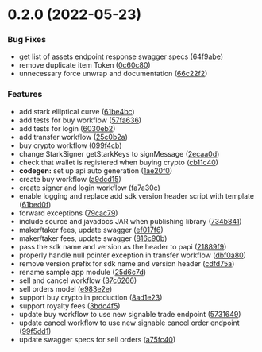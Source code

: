 # 0.2.0 (2022-05-23)


### Bug Fixes

* get list of assets endpoint response swagger specs ([64f9abe](https://github.com/immutable/imx-core-sdk-android/commit/64f9abe40a1aeead6244923ce7bea087e349e56e))
* remove duplicate item Token ([0c60c80](https://github.com/immutable/imx-core-sdk-android/commit/0c60c807501f2ea14f226b14bf2d174ccf654724))
* unnecessary force unwrap and documentation ([66c22f2](https://github.com/immutable/imx-core-sdk-android/commit/66c22f2336647ae67141fb9be3060ca8ca3be5b5))


### Features

* add stark elliptical curve ([61be4bc](https://github.com/immutable/imx-core-sdk-android/commit/61be4bc8cefbc795eb7e29dc3ea4a0c317cebf87))
* add tests for buy workflow ([57fa636](https://github.com/immutable/imx-core-sdk-android/commit/57fa636649d3d0cb0735526e98a6d9a4137ccd3b))
* add tests for login ([6030eb2](https://github.com/immutable/imx-core-sdk-android/commit/6030eb2bff1ac53d7dd1b6b33b4179e05d0a12d3))
* add transfer workflow ([25c0b2a](https://github.com/immutable/imx-core-sdk-android/commit/25c0b2a9b8c646641876736c03ae11108ea6acde))
* buy crypto workflow ([099f4cb](https://github.com/immutable/imx-core-sdk-android/commit/099f4cbc13dc825c570726d7c0a5b2944ece9b4f))
* change StarkSigner getStarkKeys to signMessage ([2ecaa0d](https://github.com/immutable/imx-core-sdk-android/commit/2ecaa0d03e249324f1aecb5d4d7f58ffc654cdb7))
* check that wallet is registered when buying crypto ([cb11c40](https://github.com/immutable/imx-core-sdk-android/commit/cb11c403daa172536ec9485d3cf000052b4a9cc7))
* **codegen:** set up api auto generation ([1ae20f0](https://github.com/immutable/imx-core-sdk-android/commit/1ae20f04d427cc9d831774e224808f48ba076bca))
* create buy workflow ([a9dcd15](https://github.com/immutable/imx-core-sdk-android/commit/a9dcd1541391fcad6acdfcfca7f0cecfc8032818))
* create signer and login workflow ([fa7a30c](https://github.com/immutable/imx-core-sdk-android/commit/fa7a30c4493bf47f37b21b76440468584c61f458))
* enable logging and replace add sdk version header script with template ([61bed0f](https://github.com/immutable/imx-core-sdk-android/commit/61bed0f026a01e68acbec891953af96479f731e8))
* forward exceptions ([79cac79](https://github.com/immutable/imx-core-sdk-android/commit/79cac7992592b83ad2f0785ad3ad29a5d94138b9))
* include source and javadocs JAR when publishing library ([734b841](https://github.com/immutable/imx-core-sdk-android/commit/734b84170bd3a0a6f1287c43956e328fe29df05b))
* maker/taker fees, update swagger ([ef017f6](https://github.com/immutable/imx-core-sdk-android/commit/ef017f641708739879facafe40a072698a9817b0))
* maker/taker fees, update swagger ([816c90b](https://github.com/immutable/imx-core-sdk-android/commit/816c90b098efe51f6ac9c48927d68dc9105faf0c))
* pass the sdk name and version as the header to papi ([21889f9](https://github.com/immutable/imx-core-sdk-android/commit/21889f99756cd00a438b2f027673dc3b352ac6f8))
* properly handle null pointer exception in transfer workflow ([dbf0a80](https://github.com/immutable/imx-core-sdk-android/commit/dbf0a806b7261315cb4463d017f4abcf347bcafe))
* remove version prefix for sdk name and version header ([cdfd75a](https://github.com/immutable/imx-core-sdk-android/commit/cdfd75ad2f93d8419e103582a2cdac3a594cd7bf))
* rename sample app module ([25d6c7d](https://github.com/immutable/imx-core-sdk-android/commit/25d6c7deeff41801408456d35bda03113979eeb5))
* sell and cancel workflow ([37c6266](https://github.com/immutable/imx-core-sdk-android/commit/37c6266ec680272af0a82f5f4e103408336872da))
* sell orders model ([e983e2e](https://github.com/immutable/imx-core-sdk-android/commit/e983e2e916319f5c006535e3f9bc9f1bf3c716c5))
* support buy crypto in production ([8ad1e23](https://github.com/immutable/imx-core-sdk-android/commit/8ad1e23ae7475ea764a80b5c6a9224e448db0768))
* support royalty fees ([3bdc4f5](https://github.com/immutable/imx-core-sdk-android/commit/3bdc4f53db4a7548d13e71b8a350258a0824a0d3))
* update buy workflow to use new signable trade endpoint ([5731649](https://github.com/immutable/imx-core-sdk-android/commit/57316498c441d613eb8dc031dbe0606cd78c7dcc))
* update cancel workflow to use new signable cancel order endpoint ([99f5dd1](https://github.com/immutable/imx-core-sdk-android/commit/99f5dd1b70e6cf9092a07bd94b7a4875059b1039))
* update swagger specs for sell orders ([a75fc40](https://github.com/immutable/imx-core-sdk-android/commit/a75fc40b960ab782bcab06c0c2b20985c685eefa))




